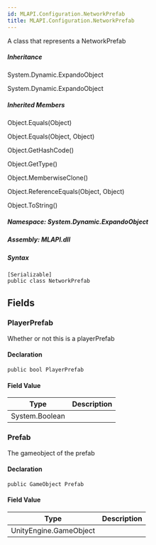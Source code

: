 ```yaml
---  
id: MLAPI.Configuration.NetworkPrefab
title: MLAPI.Configuration.NetworkPrefab
---
```


<div class="markdown level0 summary">

A class that represents a NetworkPrefab

</div>

<div class="markdown level0 conceptual">

</div>

<div class="inheritance">

##### Inheritance

<div class="level0">

System.Dynamic.ExpandoObject

</div>

<div class="level1">

System.Dynamic.ExpandoObject

</div>

</div>

<div class="inheritedMembers">

##### Inherited Members

<div>

Object.Equals(Object)

</div>

<div>

Object.Equals(Object, Object)

</div>

<div>

Object.GetHashCode()

</div>

<div>

Object.GetType()

</div>

<div>

Object.MemberwiseClone()

</div>

<div>

Object.ReferenceEquals(Object, Object)

</div>

<div>

Object.ToString()

</div>

</div>

##### **Namespace**: System.Dynamic.ExpandoObject

##### **Assembly**: MLAPI.dll

##### Syntax

    [Serializable]
    public class NetworkPrefab

## Fields

### PlayerPrefab

<div class="markdown level1 summary">

Whether or not this is a playerPrefab

</div>

<div class="markdown level1 conceptual">

</div>

#### Declaration

    public bool PlayerPrefab

#### Field Value

| Type           | Description |
|----------------|-------------|
| System.Boolean |             |

### Prefab

<div class="markdown level1 summary">

The gameobject of the prefab

</div>

<div class="markdown level1 conceptual">

</div>

#### Declaration

    public GameObject Prefab

#### Field Value

| Type                   | Description |
|------------------------|-------------|
| UnityEngine.GameObject |             |
